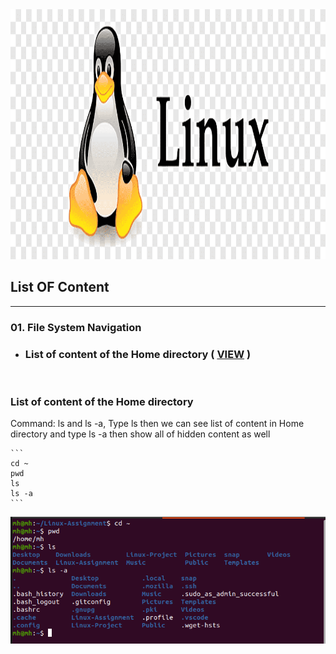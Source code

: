 <!-- Banner Section -->
<img src="assets/banner.png" title="Banner Image" width="1920px" height="400px" >

<!-- List of Content -->
## __List OF Content__
---
### 01. File System Navigation   
    
<!-- Sub content of File system navigation -->
   - ### List of content of the Home directory ( [VIEW](#List-of-content-of-the-Home-directory) )

<br>

 <!-- Sub content of File system navigation -->
### __List of content of the Home directory__

<p>Command: ls and ls -a, Type ls then we can see list of content in Home directory and type ls -a then show all of hidden content as well </p>

    ```
    cd ~
    pwd 
    ls
    ls -a 
    ```

<img src="assets/listOfContent.png" title="List of content">



